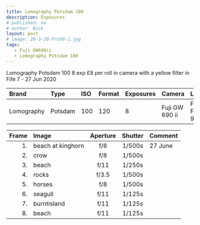 ```yaml
---
title: Lomography Potsdam 100
description: Exposures
# published: no
# author: Nick
layout: post
# image: 20-3-20-Pro50-1.jpg
tags:
   - Fuji GW690ii
   - Lomography Potsdam 100
---
```

Lomography Potsdam 100 8 exp £8 per roll in camera with a yellow filter in Fife 7 - 27 Jun 2020

Brand|Type|ISO|Format|Exposures|Camera|Lens
:----|:---|:--|:-----|:--------|:-----|:----
Lomography| Potsdam |100|120|8|Fuji GW 690 ii|Fixed Fuji 90mm

Frame|Image|Aperture|Shutter|Comment
----:|:----|:----:|:----:|:------ 
1.|beach at kinghorn|f/8|1/500s|27 June
2.|crow|f/8|1/500s
3.|beach|f/11|1/250s
4.|rocks|f/3.5|1/500s
5.|horses|f/8|1/500s
6.|seagull|f/11|1/125s
7.|burntisland|f/11|1/125s
8.|beach|f/11|1/125s
